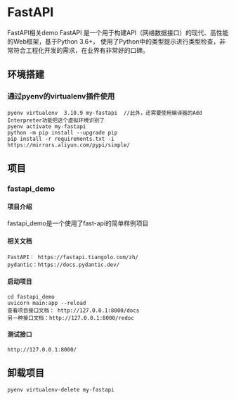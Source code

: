 # FastAPI

FastAPI相关demo FastAPI 是一个用于构建API（网络数据接口）的现代、高性能的Web框架，基于Python 3.6+， 使用了Python中的类型提示进行类型检查，非常符合工程化开发的需求，在业界有非常好的口碑。

## 环境搭建

### 通过pyenv的virtualenv插件使用

    pyenv virtualenv  3.10.9 my-fastapi  //此外，还需要使用编译器的Add Interpreter功能把这个虚拟环境识别了
    pyenv activate my-fastapi
    python -m pip install --upgrade pip
    pip install -r requirements.txt -i https://mirrors.aliyun.com/pypi/simple/

## 项目

### fastapi_demo

#### 项目介绍

fastapi_demo是一个使用了fast-api的简单样例项目

#### 相关文档

    FastAPI： https://fastapi.tiangolo.com/zh/
    pydantic：https://docs.pydantic.dev/

#### 启动项目

    cd fastapi_demo
    uvicorn main:app --reload
    查看项目接口文档： http://127.0.0.1:8000/docs   
    另一种接口文档：http://127.0.0.1:8000/redoc

#### 测试接口

    http://127.0.0.1:8000/                        

## 卸载项目

    pyenv virtualenv-delete my-fastapi
 

